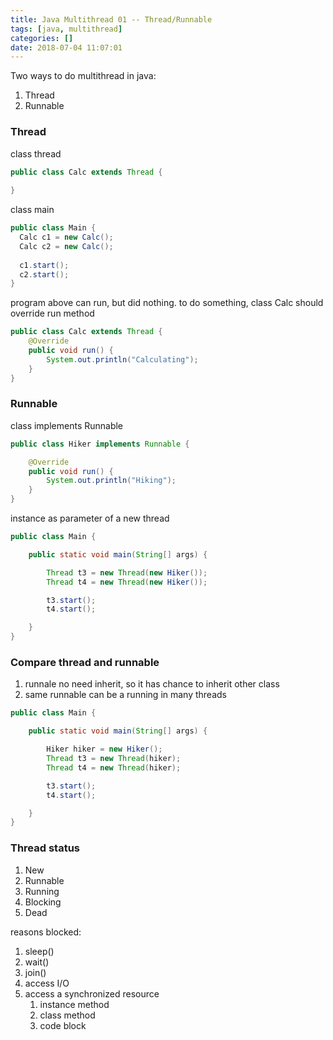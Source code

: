 ```yaml
---
title: Java Multithread 01 -- Thread/Runnable
tags: [java, multithread]
categories: []
date: 2018-07-04 11:07:01
---
```



Two ways to do multithread in java: 
1. Thread 
2. Runnable

<!--more-->

### Thread

class thread
```java
public class Calc extends Thread {
    
}
````

class main
```java
public class Main {
  Calc c1 = new Calc();
  Calc c2 = new Calc();
  
  c1.start();
  c2.start();
}
```

program above can run, but did nothing.
to do something, class Calc should override run method
```java
public class Calc extends Thread {
    @Override
    public void run() {
        System.out.println("Calculating");
    }
}
```

### Runnable
class implements Runnable
```java
public class Hiker implements Runnable {

    @Override
    public void run() {
        System.out.println("Hiking");
    }
}
```

instance as parameter of a new thread
```java
public class Main {

    public static void main(String[] args) {

        Thread t3 = new Thread(new Hiker());
        Thread t4 = new Thread(new Hiker());

        t3.start();
        t4.start();

    }
}
```

### Compare thread and runnable
1. runnale no need inherit, so it has chance to  inherit other class 
2. same runnable can be a running in many threads
```java
public class Main {

    public static void main(String[] args) {

        Hiker hiker = new Hiker();
        Thread t3 = new Thread(hiker);
        Thread t4 = new Thread(hiker);

        t3.start();
        t4.start();

    }
}
```

### Thread status
1. New
2. Runnable
3. Running
4. Blocking 
5. Dead

reasons blocked:
 1. sleep()
 2. wait()
 3. join()
 4. access I/O
 5. access a synchronized resource 
    1. instance method
    2. class method
    3. code block



